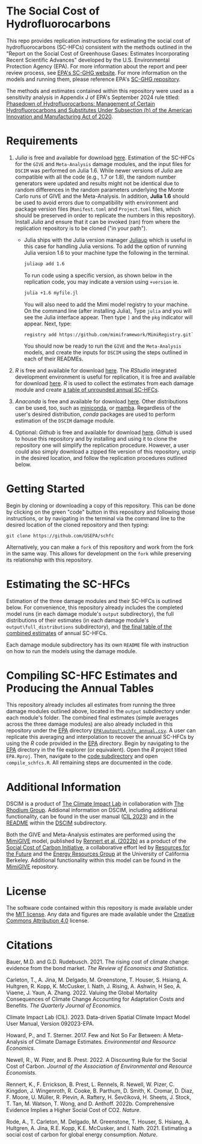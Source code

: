 # The Social Cost of Hydrofluorocarbons
This repo provides replication instructions for estimating the social cost of hydrofluorocarbons (SC-HFCs) consistent with the methods outlined in the "Report on the Social Cost of Greenhouse Gases: Estimates Incorporating Recent Scientific Advances" developed by the U.S. Environmental Protection Agency (EPA). For more information about the report and peer review process, see [EPA's SC-GHG website](https://www.epa.gov/environmental-economics/scghg). For more information on the models and running them, please reference EPA's [SC-GHG repository](https://www.github.com/USEPA/scghg).

The methods and estimates contained within this repository were used as a sensitivity analysis in Appendix J of EPA's September 2024 rule titled: [Phasedown of Hydrofluorocarbons: Management of Certain Hydrofluorocarbons and Substitutes Under Subsection (h) of the American Innovation and Manufacturing Act of 2020](https://www.federalregister.gov/documents/2023/10/19/2023-22526/phasedown-of-hydrofluorocarbons-management-of-certain-hydrofluorocarbons-and-substitutes-under).

# Requirements
1. *Julia* is free and available for download [here](https://julialang.org/). Estimation of the SC-HFCs for the `GIVE` and `Meta-Analysis` damage modules, and the input files for `DSCIM` was performed on Julia 1.6. While newer versions of *Julia* are compatible with all the code (e.g., 1.7 or 1.8), the random number generators were updated and results might not be identical due to random differences in the random parameters underlying the Monte Carlo runs of GIVE and the Meta-Analysis. In addition, **Julia 1.6** should be used to avoid errors due to compatibility with environment and package version files (`Manifest.toml` and `Project.toml` files, which should be preserved in order to replicate the numbers in this repository). Install *Julia* and ensure that it can be invoked (ran) from where the replication repository is to be cloned ("in your path"). 

     - Julia ships with the Julia version manager [Juliaup](https://github.com/JuliaLang/juliaup) which is useful in this case for handling Julia versions. To add the option of running Julia version 1.6 to your machine type the following in the terminal.

          ```bash 
          juliaup add 1.6
          ```
          To run code using a specific version, as shown below in the replication code, you may indicate a version using `+version` ie.

          ```bash
          julia +1.6 myfile.jl
          ```

          You will also need to add the Mimi model registry to your machine. On the command line (after installing Julia), Type `julia` and you will see the Julia interface appear. Then type `]` and the `pkg` indicator will appear. Next, type: 

          ```
          registry add https://github.com/mimiframework/MimiRegistry.git`
          ```

          You should now be ready to run the `GIVE` and the `Meta-Analysis` models, and create the inputs for `DSCIM` using the steps outlined in each of their READMEs. 

2. *R* is free and available for download [here](https://www.r-project.org/). The *RStudio* integrated development environment is useful for replication, it is free and available for download [here](https://www.rstudio.com/products/rstudio/). *R* is used to collect the estimates from each damage module and create [a table of unrounded annual SC-HFCs](EPA/output/schfc_annual.csv). 

3. *Anaconda* is free and available for download [here](https://www.anaconda.com/). Other distributions can be used, too, such as [miniconda](https://docs.conda.io/en/latest/miniconda.html), or [mamba](https://mamba.readthedocs.io/en/latest/). Regardless of the user's desired distribution, *conda* packages are used to perform estimation of the `DSCIM` damage module. 

4. Optional: *Github* is free and available for download [here](https://github.com/git-guides/install-git). *Github* is used to house this repository and by installing and using it to clone the repository one will simplify the replication procedure. However, a user could also simply download a zipped file version of this repository, unzip in the desired location, and follow the replication procedures outlined below.

# Getting Started
Begin by cloning or downloading a copy of this repository. This can be done by clicking on the green "code" button in this repository and following those instructions, or by navigating in the terminal via the command line to the desired location of the cloned repository and then typing: 

```
git clone https://github.com/USEPA/schfc
```

Alternatively, you can make a `fork` of this repository and work from the fork in the same way. This allows for development on the `fork` while preserving its relationship with this repository.

# Estimating the SC-HFCs
Estimation of the three damage modules and their SC-HFCs is outlined below. For convenience, this repository already includes the completed model runs (in each damage module's `output` subdirectory), the full distributions of their estimates (in each damage module's `output\full_distributions` subdirectory), and [the final table of the combined estimates](/EPA/output/schfc_annual.csv) of annual SC-HFCs.

Each damage module subdirectory has its own `README` file with instruction on how to run the models using the damage module.  

# Compiling SC-HFC Estimates and Producing the Annual Tables
This repository already includes all estimates from running the three damage modules outlined above, located in the `output` subdirectory under each module's folder. The combined final estimates (simple averages across the three damage modules) are also already included in this repository under the [EPA](EPA) directory [`EPA\output\schfc_annual.csv`](/EPA/output/schfc_annual.csv). A user can replicate this averaging and interpolation to recover the annual SC-HFCs by using the *R* code provided in the [EPA](EPA) directory. Begin by navigating to the [EPA](EPA) directory in the file explorer (or equivalent). Open the *R* project titled `EPA.Rproj`. Then, navigate to the [code subdirectory](EPA/code) and open `compile_schfcs.R`. All remaining steps are documented in the code. 

# Additional Information
DSCIM is a product of [The Climate Impact Lab](https://impactlab.org/) in collaboration with [The Rhodium Group](https://rhg.com/). Addional information on DSCIM, including additional functionality, can be found in the user manual ([CIL 2023](DSCIM/CIL_DSCIM_User_Manual.pdf)) and in the [README](DSCIM/README.md) within the [DSCIM](DSCIM) subdirectory.

Both the GIVE and Meta-Analysis estimates are performed using the [MimiGIVE](https://github.com/rffscghg/MimiGIVE.jl) model, published by [Rennert et al. (2022b)](https://www.nature.com/articles/s41586-022-05224-9) as a product of the [Social Cost of Carbon Initiative](https://www.rff.org/topics/scc/social-cost-carbon-initiative/), a collaborative effort led by [Resources for the Future](https://www.rff.org/) and the [Energy Resources Group](https://erg.berkeley.edu/) at the University of California Berkeley. Additional functionality within this model can be found in the [MimiGIVE](https://github.com/rffscghg/MimiGIVE.jl) repository.

# License
The software code contained within this repository is made available under the [MIT license](http://opensource.org/licenses/mit-license.php). Any data and figures are made available under the [Creative Commons Attribution 4.0](https://creativecommons.org/licenses/by/4.0/) license.

# Citations
Bauer, M.D. and G.D. Rudebusch. 2021. The rising cost of climate change: evidence from the bond market. _The Review of Economics and Statistics_.

Carleton, T., A. Jina, M. Delgado, M. Greenstone, T. Houser, S. Hsiang, A. Hultgren, R. Kopp, K. McCusker, I. Nath, J. Rising, A. Ashwin, H Seo, A. Viaene, J. Yaun, A. Zhang. 2022. Valuing the Global Mortality Consequences of Climate Change Accounting for Adaptation Costs and Benefits. _The Quarterly Journal of Economics._ 

Climate Impact Lab (CIL). 2023. Data-driven Spatial Climate Impact Model User Manual, Version 092023-EPA.

Howard, P., and T. Sterner. 2017. Few and Not So Far Between: A Meta-Analysis of Climate Damage Estimates. _Environmental and Resource Economics_.

Newell, R., W. Pizer, and B. Prest. 2022. A Discounting Rule for the Social Cost of Carbon. _Journal of the Association of Environmental and Resource Economists_.

Rennert, K., F. Errickson, B. Prest, L. Rennels, R. Newell, W. Pizer, C. Kingdon, J. Wingenroth, R. Cooke, B. Parthum, D. Smith, K. Cromar, D. Diaz, F. Moore, U. Müller, R. Plevin, A. Raftery, H. Ševčíková, H. Sheets, J. Stock, T. Tan, M. Watson, T. Wong, and D. Anthoff. 2022b. Comprehensive Evidence Implies a Higher Social Cost of CO2. _Nature_.

Rode, A., T. Carleton, M. Delgado, M. Greenstone, T. Houser, S. Hsiang, A. Hultgren, A. Jina, R.E. Kopp, K.E. McCusker, and I. Nath. 2021. Estimating a social cost of carbon for global energy consumption. _Nature_.
